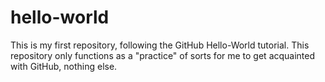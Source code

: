 hello-world
===========

This is my first repository, following the GitHub Hello-World tutorial. This repository only functions as a "practice" of sorts for me to get acquainted with GitHub, nothing else.
